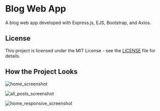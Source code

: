 # Blog Web App

A blog web app developed with Express.js, EJS, Bootstrap, and Axios.

## License

This project is licensed under the MIT License - see the [LICENSE](LICENSE) file for details.

## How the Project Looks

![home_screenshot](https://github.com/user-attachments/assets/344c93fa-6fb0-4ef3-9ef4-b3044ddf2121)

![all_posts_screenshot](https://github.com/user-attachments/assets/dcff723a-a541-4de9-9d79-9eff6b7710b0)

![home_responsive_screenshot](https://github.com/user-attachments/assets/ed62451b-fd93-469b-8b39-87371befd3c7)
